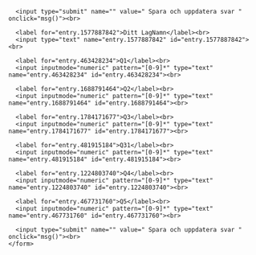 <form id="gform" name="gform" target="hidden_iframe"
    onsubmit="submittedvalue=true;"
    action="https://docs.google.com/forms/d/e/1FAIpQLSfZ2DxUnDB-UcEO69HDKEjRgYNq4GFaVMZilW7TZTG2bqsO9A/formResponse?">
   
      <input type="submit" name="" value=" Spara och uppdatera svar " onclick="msg()"><br> 

      <label for="entry.1577887842">Ditt LagNamn</label><br>
      <input type="text" name="entry.1577887842" id="entry.1577887842"><br>

      <label for="entry.463428234">Q1</label><br>
      <input inputmode="numeric" pattern="[0-9]*" type="text" name="entry.463428234" id="entry.463428234"><br>

      <label for="entry.1688791464">Q2</label><br>
      <input inputmode="numeric" pattern="[0-9]*" type="text" name="entry.1688791464" id="entry.1688791464"><br>

      <label for="entry.1784171677">Q3</label><br>
      <input inputmode="numeric" pattern="[0-9]*" type="text" name="entry.1784171677" id="entry.1784171677"><br>

      <label for="entry.481915184">Q31</label><br>
      <input inputmode="numeric" pattern="[0-9]*" type="text" name="entry.481915184" id="entry.481915184"><br>

      <label for="entry.1224803740">Q4</label><br>
      <input inputmode="numeric" pattern="[0-9]*" type="text" name="entry.1224803740" id="entry.1224803740"><br>

      <label for="entry.467731760">Q5</label><br>
      <input inputmode="numeric" pattern="[0-9]*" type="text" name="entry.467731760" id="entry.467731760"><br>
    
      <input type="submit" name="" value=" Spara och uppdatera svar " onclick="msg()"><br> 
    </form>

<iframe name="hidden_iframe" id="hidden_iframe"
style="display:none;" onload="if(submitted){}"></iframe>

<script src="https://code.jquery.com/jquery-3.4.1.js"
  integrity="sha256-WpOohJOqMqqyKL9FccASB9O0KwACQJpFTUBLTYOVvVU="
  crossorigin="anonymous"></script>
<script type="text/javascript">
  var submitted = false;
</script>
<script>
function msg() {
  alert("Sparat till google, hitta en till!");
}
</script>
<!--
## Welcome to GitHub Pages
You can use the [editor on GitHub](https://github.com/skiquiz/hunt/edit/master/index.md) to maintain and preview the content for your website in Markdown files.

Whenever you commit to this repository, GitHub Pages will run [Jekyll](https://jekyllrb.com/) to rebuild the pages in your site, from the content in your Markdown files.

### Markdown

Markdown is a lightweight and easy-to-use syntax for styling your writing. It includes conventions for

```markdown
Syntax highlighted code block

# Header 1
## Header 2
### Header 3

- Bulleted
- List

1. Numbered
2. List

**Bold** and _Italic_ and `Code` text

[Link](url) and ![Image](src)
```
For more details see [GitHub Flavored Markdown](https://guides.github.com/features/mastering-markdown/).

### Jekyll Themes

Your Pages site will use the layout and styles from the Jekyll theme you have selected in your [repository settings](https://github.com/skiquiz/hunt/settings). The name of this theme is saved in the Jekyll `_config.yml` configuration file.

### Support or Contact

Having trouble with Pages? Check out our [documentation](https://help.github.com/categories/github-pages-basics/) or [contact support](https://github.com/contact) and we’ll help you sort it out.
-->
